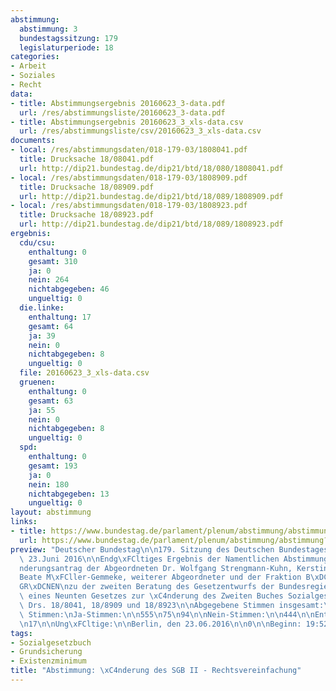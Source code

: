 ```yaml
---
abstimmung:
  abstimmung: 3
  bundestagssitzung: 179
  legislaturperiode: 18
categories:
- Arbeit
- Soziales
- Recht
data:
- title: Abstimmungsergebnis 20160623_3-data.pdf
  url: /res/abstimmungsliste/20160623_3-data.pdf
- title: Abstimmungsergebnis 20160623_3_xls-data.csv
  url: /res/abstimmungsliste/csv/20160623_3_xls-data.csv
documents:
- local: /res/abstimmungsdaten/018-179-03/1808041.pdf
  title: Drucksache 18/08041.pdf
  url: http://dip21.bundestag.de/dip21/btd/18/080/1808041.pdf
- local: /res/abstimmungsdaten/018-179-03/1808909.pdf
  title: Drucksache 18/08909.pdf
  url: http://dip21.bundestag.de/dip21/btd/18/089/1808909.pdf
- local: /res/abstimmungsdaten/018-179-03/1808923.pdf
  title: Drucksache 18/08923.pdf
  url: http://dip21.bundestag.de/dip21/btd/18/089/1808923.pdf
ergebnis:
  cdu/csu:
    enthaltung: 0
    gesamt: 310
    ja: 0
    nein: 264
    nichtabgegeben: 46
    ungueltig: 0
  die.linke:
    enthaltung: 17
    gesamt: 64
    ja: 39
    nein: 0
    nichtabgegeben: 8
    ungueltig: 0
  file: 20160623_3_xls-data.csv
  gruenen:
    enthaltung: 0
    gesamt: 63
    ja: 55
    nein: 0
    nichtabgegeben: 8
    ungueltig: 0
  spd:
    enthaltung: 0
    gesamt: 193
    ja: 0
    nein: 180
    nichtabgegeben: 13
    ungueltig: 0
layout: abstimmung
links:
- title: https://www.bundestag.de/parlament/plenum/abstimmung/abstimmung?id=402
  url: https://www.bundestag.de/parlament/plenum/abstimmung/abstimmung?id=402
preview: "Deutscher Bundestag\n\n179. Sitzung des Deutschen Bundestages\nam Donnerstag,\
  \ 23.Juni 2016\n\nEndg\xFCltiges Ergebnis der Namentlichen Abstimmung Nr. 3\n\n\xC4\
  nderungsantrag der Abgeordneten Dr. Wolfgang Strengmann-Kuhn, Kerstin Andreae,\n\
  Beate M\xFCller-Gemmeke, weiterer Abgeordneter und der Fraktion B\xDCNDNIS 90/DIE\n\
  GR\xDCNEN\nzu der zweiten Beratung des Gesetzentwurfs der Bundesregierung\nEntwurf\
  \ eines Neunten Gesetzes zur \xC4nderung des Zweiten Buches Sozialgesetzbuch Rechtsvereinfachung;\
  \ Drs. 18/8041, 18/8909 und 18/8923\n\nAbgegebene Stimmen insgesamt:\nNicht abgegebene\
  \ Stimmen:\nJa-Stimmen:\n\n555\n75\n94\n\nNein-Stimmen:\n\n444\n\nEnthaltungen:\n\
  \n17\n\nUng\xFCltige:\n\nBerlin, den 23.06.2016\n\n0\n\nBeginn: 19:52\nEnde: 19:54\n"
tags:
- Sozialgesetzbuch
- Grundsicherung
- Existenzminimum
title: "Abstimmung: \xC4nderung des SGB II - Rechtsvereinfachung"
---
```

